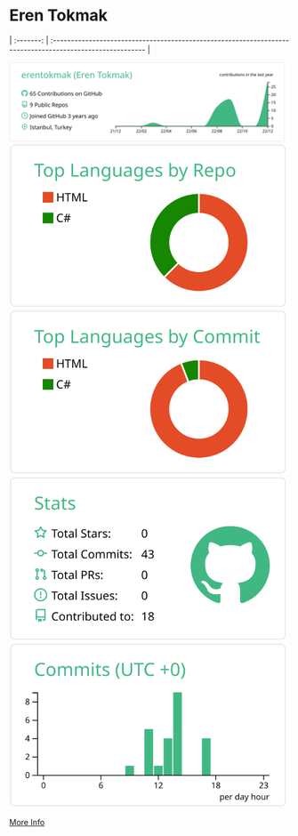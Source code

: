 # Eren Tokmak

| :-------: | :-------------------------------------------------------------------------------------------------------- |

[![](https://raw.githubusercontent.com/erentokmak/erentokmak/master/profile-summary-card-output/vue/0-profile-details.svg)](https://github.com/erentokmak/github-profile-summary-cards)
[![](https://raw.githubusercontent.com/erentokmak/erentokmak/master/profile-summary-card-output/vue/1-repos-per-language.svg)](https://github.com/erentokmak/github-profile-summary-cards) [![](https://raw.githubusercontent.com/erentokmak/erentokmak/master/profile-summary-card-output/vue/2-most-commit-language.svg)](https://github.com/erentokmak/github-profile-summary-cards)
[![](https://raw.githubusercontent.com/erentokmak/erentokmak/master/profile-summary-card-output/vue/3-stats.svg)](https://github.com/erentokmak/github-profile-summary-cards) [![](https://raw.githubusercontent.com/erentokmak/erentokmak/master/profile-summary-card-output/vue/4-productive-time.svg)](https://github.com/erentokmak/github-profile-summary-cards)

[More Info](https://github.com/erentokmak/github-profile-summary-cards)
